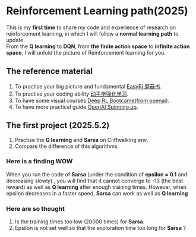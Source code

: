 # Reinforcement Learning path(2025)     

This is my **first time** to share my code and experience of research on reinforcement learning, in which I will follow a **normal learning path** to update.    
From the **Q learning** to **DQN**, from **the finite action space** to **infinite action space**, I will unfold the picture of Reinforcement learning for you.

The reference material
------------------------
1. To practise your big picture and fundamental [EasyRl 磨菇书](https://datawhalechina.github.io/easy-rl/#/chapter1/chapter1).  
2. To practise your coding ability [动手学强化学习](https://hrl.boyuai.com/chapter/intro).  
3. To have some visual courses [Deep RL Bootcame(from openai)](https://sites.google.com/view/deep-rl-bootcamp/lectures).
4. To have more practical guide [OpenAI Spinning up](https://spinningup.openai.com/en/latest/index.html).

The first project (2025.5.2)
--------------------------
1. Practise the **Q learning** and **Sarsa** on Cliffwalking env.   
2. Compare the difference of this algorithms.
### Here is a finding WOW
When you run the code of **Sarsa** (under the condition of **epsilon = 0.1** and decreasing slowly) , you will find that it cannot converge to -13 (the best reward) as well as **Q learning** after enough training times. However, when epsilon decreases in a faster speed, **Sarsa** can work as well as **Q learning**  
### Here are so thought
1. Is the training times too low (20000 times) for **Sarsa**.
2. Epsilon is not set well so that the exploration time too long for **Sarsa** ? 
